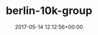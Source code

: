 ---
title:		"berlin-10k-group"
type:		"upload"
description:		"TBC"
date:		"2017-05-14 12:12:56+00:00"
album:		"events"
filename:		"berlin-10k-group.md"
series:		""
cl_public_id:		"events/berlin-10k-group"
cl_version:		1497002554
format:		"tiff"
bytes:		3978636
width:		2560
height:		1440
exposure_mode:		"Auto"
program:		"Aperture-priority AE"
aperture:		"7.1"
focal_length:		"16.0 mm"
iso:		"100"
shutter_speed:		"1/1000"
metering:		"Center-weighted average"
flash:		"Off, Did not fire"
white_balance:		"As Shot"
colour_temp:		"5400"
has_crop:		"true"
orientation:		"Horizontal (normal)"
camera_model:		"NIKON D800"
lens_info:		"16mm f/2.8"
artist:		"No artist info"
x_resolution:		"300"
y_resolution:		"300"
---